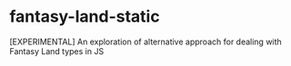 # fantasy-land-static
[EXPERIMENTAL] An exploration of alternative approach for dealing with Fantasy Land types in JS
